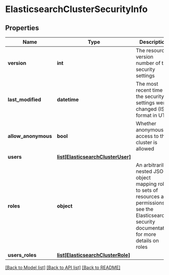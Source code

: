 # ElasticsearchClusterSecurityInfo

## Properties
Name | Type | Description | Notes
------------ | ------------- | ------------- | -------------
**version** | **int** | The resource version number of the security settings | 
**last_modified** | **datetime** | The most recent time the security settings were changed (ISO format in UTC) | 
**allow_anonymous** | **bool** | Whether anonymous access to the cluster is allowed | 
**users** | [**list[ElasticsearchClusterUser]**](ElasticsearchClusterUser.md) |  | 
**roles** | **object** | An arbitrarily nested JSON object mapping roles to sets of resources and permissions - see the Elasticsearch security documentation for more details on roles | 
**users_roles** | [**list[ElasticsearchClusterRole]**](ElasticsearchClusterRole.md) |  | 

[[Back to Model list]](../README.md#documentation-for-models) [[Back to API list]](../README.md#documentation-for-api-endpoints) [[Back to README]](../README.md)


